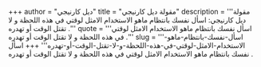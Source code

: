 +++
author = "ديل كارنيجي"
title = "مقولة ديل كارنيجي"
description = '''مقولة ديل كارنيجي: اسأل نفسك بانتظام ماهو الاستخدام الامثل لوقتي في هذه اللحظة و لا تقتل الوقت أو تهدره .'''
quote = '''اسأل نفسك بانتظام ماهو الاستخدام الامثل لوقتي في هذه اللحظة و لا تقتل الوقت أو تهدره .'''
slug = '''اسأل-نفسك-بانتظام-ماهو-الاستخدام-الامثل-لوقتي-في-هذه-اللحظة-و-لا-تقتل-الوقت-أو-تهدره'''
+++
اسأل نفسك بانتظام ماهو الاستخدام الامثل لوقتي في هذه اللحظة و لا تقتل الوقت أو تهدره .
